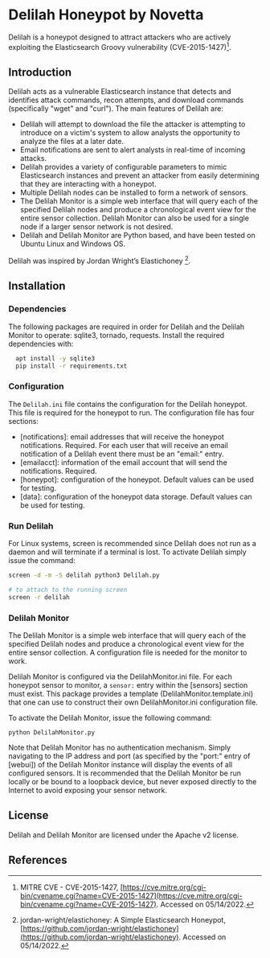 # Delilah Honeypot by Novetta

Delilah is a honeypot designed to attract attackers who are actively exploiting the Elasticsearch Groovy vulnerability (CVE-2015-1427)[^1].

## Introduction

Delilah acts as a vulnerable Elasticsearch instance that detects and identifies attack commands, recon attempts, and download commands (specifically "wget" and "curl"). The main features of Delilah are:
- Delilah will attempt to download the file the attacker is attempting to introduce on a victim's system to allow analysts the opportunity to analyze the files at a later date. 
- Email notifications are sent to alert analysts in real-time of incoming attacks.
- Delilah provides a variety of configurable parameters to mimic Elasticsearch instances and prevent an attacker from easily determining that they are interacting with a honeypot. 
- Multiple Delilah nodes can be installed to form a network of sensors.
- The Delilah Monitor is a simple web interface that will query each of the specified Delilah nodes and produce a chronological event view for the entire sensor collection. Delilah Monitor can also be used for a single node if a larger sensor network is not desired.
-  Delilah and Delilah Monitor are Python based, and have been tested on Ubuntu Linux and Windows OS.

Delilah was inspired by Jordan Wright’s Elastichoney [^2].

## Installation

### Dependencies

The following packages are required in order for Delilah and the Delilah Monitor to operate: sqlite3, tornado, requests. Install the required dependencies with:

```bash
  apt install -y sqlite3
  pip install -r requirements.txt
```

### Configuration

The `Delilah.ini` file contains the configuration for the Delilah honeypot. This file is required for the honeypot to run. The configuration file has four sections:

- [notifications]: email addresses that will receive the honeypot notifications. Required. For each user that will receive an email notification of a Delilah event there must be an "email:" entry.
- [emailacct]: information of the email account that will send the notifications. Required.
- [honeypot]: configuration of the honeypot. Default values can be used for testing.
- [data]: configuration of the honeypot data storage. Default values can be used for testing.

### Run Delilah

For Linux systems, screen is recommended since Delilah does not run as a daemon and will terminate if a terminal is lost. To activate Delilah simply issue the command:

```bash
screen -d -m -S delilah python3 Delilah.py

# to attach to the running screen
screen -r delilah
```

### Delilah Monitor

The Delilah Monitor is a simple web interface that will query each of the specified Delilah nodes and produce a chronological event view for the entire sensor collection. A configuration file is needed for the monitor to work.


Delilah Monitor is configured via the DelilahMonitor.ini file. For each honeypot sensor to monitor, a `sensor:` entry within the [sensors] section must exist. This package provides a template (DelilahMonitor.template.ini) that one can use to construct their own DelilahMonitor.ini configuration file.


To activate the Delilah Monitor, issue the following command:

```
python DelilahMonitor.py
```

Note that Delilah Monitor has no authentication mechanism. Simply navigating to the IP address and port (as specified by the "port:" entry of [webui]) of the Delilah Monitor instance will display the events of all configured sensors. It is recommended that the Delilah Monitor be run locally or be bound to a loopback device, but never exposed directly to the Internet to avoid exposing your sensor network.

## License

Delilah and Delilah Monitor are licensed under the Apache v2 license.

## References
[^1]: MITRE CVE - CVE-2015-1427, [https://cve.mitre.org/cgi-bin/cvename.cgi?name=CVE-2015-1427](https://cve.mitre.org/cgi-bin/cvename.cgi?name=CVE-2015-1427). Accessed on 05/14/2022.
[^2]: jordan-wright/elastichoney: A Simple Elasticsearch Honeypot, [https://github.com/jordan-wright/elastichoney](https://github.com/jordan-wright/elastichoney). Accessed on 05/14/2022.
